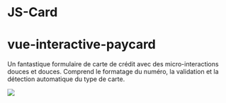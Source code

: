 # JS-Card
# vue-interactive-paycard

Un fantastique formulaire de carte de crédit avec des micro-interactions douces et douces. Comprend le formatage du numéro, la validation et la détection automatique du type de carte.


![](demo.gif)
